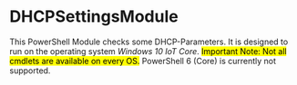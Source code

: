 # DHCPSettingsModule

This PowerShell Module checks some DHCP-Parameters.
It is designed to run on the operating system *Windows 10 IoT Core*. <mark>Important Note: Not all cmdlets are available on every OS.</mark>
PowerShell 6 (Core) is currently not supported.

